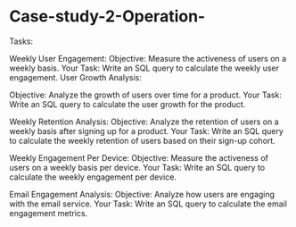 # Case-study-2-Operation-

Tasks:

Weekly User Engagement:
Objective: Measure the activeness of users on a weekly basis.
Your Task: Write an SQL query to calculate the weekly user engagement.
User Growth Analysis:

Objective: Analyze the growth of users over time for a product.
Your Task: Write an SQL query to calculate the user growth for the product.

Weekly Retention Analysis:
Objective: Analyze the retention of users on a weekly basis after signing up for a product.
Your Task: Write an SQL query to calculate the weekly retention of users based on their sign-up cohort.

Weekly Engagement Per Device:
Objective: Measure the activeness of users on a weekly basis per device.
Your Task: Write an SQL query to calculate the weekly engagement per device.

Email Engagement Analysis:
Objective: Analyze how users are engaging with the email service.
Your Task: Write an SQL query to calculate the email engagement metrics.
